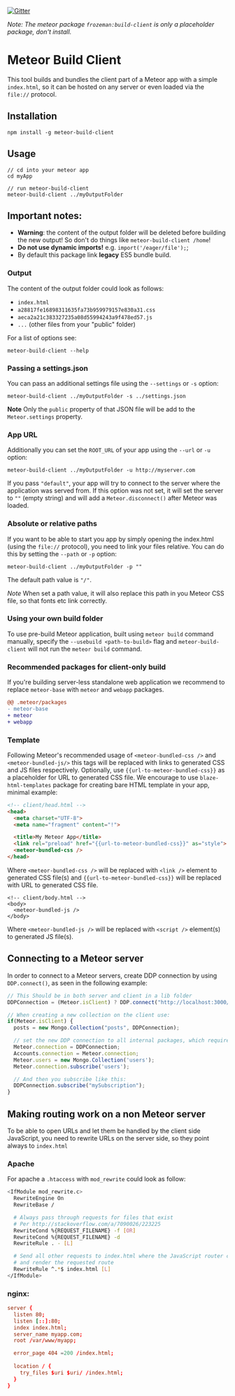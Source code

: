 [![Gitter](https://badges.gitter.im/Join%20Chat.svg)](https://gitter.im/frozeman/meteor-build-client?utm_source=badge&utm_medium=badge&utm_campaign=pr-badge&utm_content=badge)

*Note: The meteor package `frozeman:build-client` is only a placeholder package, don't install.*

# Meteor Build Client

This tool builds and bundles the client part of a Meteor app with a simple `index.html`, so it can be hosted on any server or even loaded via the `file://` protocol.

## Installation

```shell
npm install -g meteor-build-client
```

## Usage

```shell
// cd into your meteor app
cd myApp

// run meteor-build-client
meteor-build-client ../myOutputFolder
```

## Important notes:

- __Warning__: the content of the output folder will be deleted before building the new output! So don't do things like `meteor-build-client /home`!
- __Do not use dynamic imports!__ e.g. `import('/eager/file');`;
- By default this package link __legacy__ ES5 bundle build.

### Output

The content of the output folder could look as follows:

- `index.html`
- `a28817fe16898311635fa73b959979157e830a31.css`
- `aeca2a21c383327235a08d55994243a9f478ed57.js`
- `...` (other files from your "public" folder)

For a list of options see:

```shell
meteor-build-client --help
```

### Passing a settings.json

You can pass an additional settings file using the `--settings` or `-s` option:

```shell
meteor-build-client ../myOutputFolder -s ../settings.json
```

**Note** Only the `public` property of that JSON file will be add to the `Meteor.settings` property.

### App URL

Additionally you can set the `ROOT_URL` of your app using the `--url` or `-u` option:

```shell
meteor-build-client ../myOutputFolder -u http://myserver.com
```

If you pass `"default"`, your app will try to connect to the server where the application was served from. If this option was not set, it will set the server to `""` (empty string) and will add a `Meteor.disconnect()` after Meteor was loaded.

### Absolute or relative paths

If you want to be able to start you app by simply opening the index.html (using the `file://` protocol), you need to link your files relative. You can do this by setting the `--path` or `-p` option:

```shell
meteor-build-client ../myOutputFolder -p ""
```

The default path value is `"/"`.

*Note* When set a path value, it will also replace this path in you Meteor CSS file, so that fonts etc link correctly.

### Using your own build folder

To use pre-build Meteor application, built using `meteor build` command manually, specify the `--usebuild <path-to-build>` flag and `meteor-build-client` will not run the `meteor build` command.

### Recommended packages for client-only build

If you're building server-less standalone web application we recommend to replace `meteor-base` with `meteor` and `webapp` packages.

```diff
@@ .meteor/packages
- meteor-base
+ meteor
+ webapp
```

### Template

Following Meteor's recommended usage of `<meteor-bundled-css />` and `<meteor-bundled-js/>` this tags will be replaced with links to generated CSS and JS files respectively. Optionally, use `{{url-to-meteor-bundled-css}}` as a placeholder for URL to generated CSS file. We encourage to use `blaze-html-templates` package for creating bare HTML template in your app, minimal example:

```html
<!-- client/head.html -->
<head>
  <meta charset="UTF-8">
  <meta name="fragment" content="!">

  <title>My Meteor App</title>
  <link rel="preload" href="{{url-to-meteor-bundled-css}}" as="style">
  <meteor-bundled-css />
</head>
```

Where `<meteor-bundled-css />` will be replaced with `<link />` element to generated CSS file(s) and `{{url-to-meteor-bundled-css}}` will be replaced with URL to generated CSS file.

```hrml
<!-- client/body.html -->
<body>
  <meteor-bundled-js />
</body>
```

Where `<meteor-bundled-js />` will be replaced with `<script />` element(s) to generated JS file(s).

## Connecting to a Meteor server

In order to connect to a Meteor servers, create DDP connection by using `DDP.connect()`, as seen in the following example:

```js
// This Should be in both server and client in a lib folder
DDPConnection = (Meteor.isClient) ? DDP.connect("http://localhost:3000/") : {};

// When creating a new collection on the client use:
if(Meteor.isClient) {
  posts = new Mongo.Collection("posts", DDPConnection);

  // set the new DDP connection to all internal packages, which require one
  Meteor.connection = DDPConnection;
  Accounts.connection = Meteor.connection;
  Meteor.users = new Mongo.Collection('users');
  Meteor.connection.subscribe('users');

  // And then you subscribe like this:
  DDPConnection.subscribe("mySubscription");
}
```

## Making routing work on a non Meteor server

To be able to open URLs and let them be handled by the client side JavaScript, you need to rewrite URLs on the server side, so they point always to `index.html`

### Apache

For apache a `.htaccess` with `mod_rewrite` could look as follow:

```bash
<IfModule mod_rewrite.c>
  RewriteEngine On
  RewriteBase /

  # Always pass through requests for files that exist
  # Per http://stackoverflow.com/a/7090026/223225
  RewriteCond %{REQUEST_FILENAME} -f [OR]
  RewriteCond %{REQUEST_FILENAME} -d
  RewriteRule . - [L]

  # Send all other requests to index.html where the JavaScript router can take over
  # and render the requested route
  RewriteRule ^.*$ index.html [L]
</IfModule>
```

### nginx:

```conf
server {
  listen 80;
  listen [::]:80;
  index index.html;
  server_name myapp.com;
  root /var/www/myapp;

  error_page 404 =200 /index.html;
  
  location / {
    try_files $uri $uri/ /index.html;
  }
}
```
